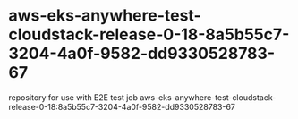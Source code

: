 # aws-eks-anywhere-test-cloudstack-release-0-18-8a5b55c7-3204-4a0f-9582-dd9330528783-67
repository for use with E2E test job aws-eks-anywhere-test-cloudstack-release-0-18:8a5b55c7-3204-4a0f-9582-dd9330528783-67
